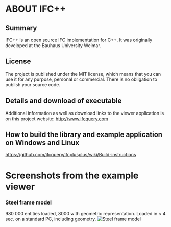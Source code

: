 ABOUT IFC++
=============
## Summary
IFC++ is an open source IFC implementation for C++. It was originally developed at the Bauhaus University Weimar.

## License
The project is published under the MIT license, which means that you can use it for any purpose, personal or commercial. There is no obligation to publish your source code.

## Details and download of executable
Additional information as well as download links to the viewer application is on this project website: http://www.ifcquery.com

## How to build the library and example application on Windows and Linux
https://github.com/ifcquery/ifcplusplus/wiki/Build-instructions


Screenshots from the example viewer
===========

 ### Steel frame model
 980 000 entities loaded, 8000 with geometric representation. Loaded in < 4 sec. on a standard PC, including geometry.
 ![Steel frame model](http://www.ifcquery.com/img/Building-model-steel-frame-2018-02-05.png)
 
   
